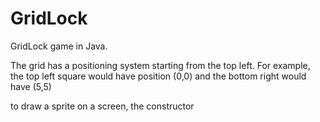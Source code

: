 # GridLock
GridLock game in Java.


The grid has a positioning system starting from the top left.
For example, the top left square would have position (0,0) and the bottom right would have (5,5)

to draw a sprite on a screen, the constructor 